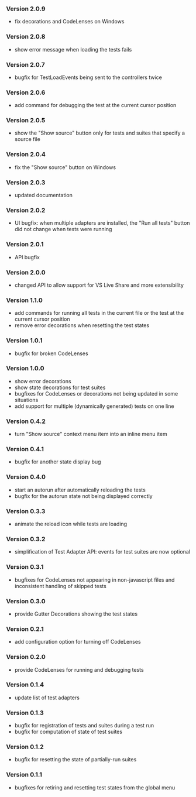 ### Version 2.0.9
* fix decorations and CodeLenses on Windows

### Version 2.0.8
* show error message when loading the tests fails

### Version 2.0.7
* bugfix for TestLoadEvents being sent to the controllers twice

### Version 2.0.6
* add command for debugging the test at the current cursor position

### Version 2.0.5
* show the "Show source" button only for tests and suites that specify a source file

### Version 2.0.4
* fix the "Show source" button on Windows

### Version 2.0.3
* updated documentation

### Version 2.0.2
* UI bugfix: when multiple adapters are installed, the "Run all tests" button did not change when tests were running

### Version 2.0.1
* API bugfix

### Version 2.0.0
* changed API to allow support for VS Live Share and more extensibility

### Version 1.1.0
* add commands for running all tests in the current file or the test at the current cursor position
* remove error decorations when resetting the test states

### Version 1.0.1
* bugfix for broken CodeLenses

### Version 1.0.0
* show error decorations
* show state decorations for test suites
* bugfixes for CodeLenses or decorations not being updated in some situations
* add support for multiple (dynamically generated) tests on one line

### Version 0.4.2
* turn "Show source" context menu item into an inline menu item

### Version 0.4.1
* bugfix for another state display bug

### Version 0.4.0
* start an autorun after automatically reloading the tests
* bugfix for the autorun state not being displayed correctly

### Version 0.3.3
* animate the reload icon while tests are loading

### Version 0.3.2
* simplification of Test Adapter API: events for test suites are now optional

### Version 0.3.1
* bugfixes for CodeLenses not appearing in non-javascript files and inconsistent handling of skipped tests

### Version 0.3.0
* provide Gutter Decorations showing the test states

### Version 0.2.1
* add configuration option for turning off CodeLenses

### Version 0.2.0
* provide CodeLenses for running and debugging tests

### Version 0.1.4
* update list of test adapters

### Version 0.1.3
* bugfix for registration of tests and suites during a test run
* bugfix for computation of state of test suites

### Version 0.1.2
* bugfix for resetting the state of partially-run suites

### Version 0.1.1
* bugfixes for retiring and resetting test states from the global menu
